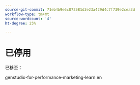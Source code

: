 ```yaml
---
source-git-commit: 71eb4b9e6c872581d3e23a429d4c7f739e2cea3d
workflow-type: tm+mt
source-wordcount: '4'
ht-degree: 25%

---
```

# 已停用

已移至：

genstudio-for-performance-marketing-learn.en